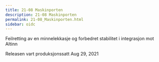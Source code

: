 ```yaml
---
title: 21-08 Maskinporten
description: 21-08 Maskinporten
permalink: 21-08_Maskinporten.html
sidebar: oidc
---
```



Feilretting av en minnelekkasje og forbedret stabilitet i integrasjon mot Altinn



Releasen vart produksjonssatt Aug 29, 2021